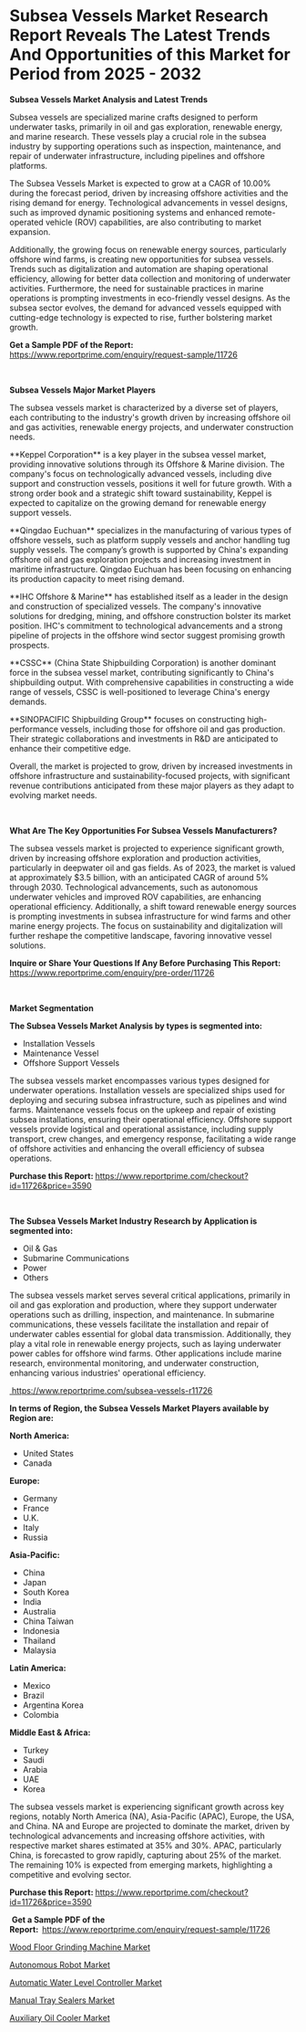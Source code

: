 <p><h1>Subsea Vessels Market Research Report Reveals The Latest Trends And Opportunities of this Market for Period from 2025 - 2032</h1></p><p><strong>Subsea Vessels Market Analysis and Latest Trends</strong></p>
<p><p>Subsea vessels are specialized marine crafts designed to perform underwater tasks, primarily in oil and gas exploration, renewable energy, and marine research. These vessels play a crucial role in the subsea industry by supporting operations such as inspection, maintenance, and repair of underwater infrastructure, including pipelines and offshore platforms.</p><p>The Subsea Vessels Market is expected to grow at a CAGR of 10.00% during the forecast period, driven by increasing offshore activities and the rising demand for energy. Technological advancements in vessel designs, such as improved dynamic positioning systems and enhanced remote-operated vehicle (ROV) capabilities, are also contributing to market expansion. </p><p>Additionally, the growing focus on renewable energy sources, particularly offshore wind farms, is creating new opportunities for subsea vessels. Trends such as digitalization and automation are shaping operational efficiency, allowing for better data collection and monitoring of underwater activities. Furthermore, the need for sustainable practices in marine operations is prompting investments in eco-friendly vessel designs. As the subsea sector evolves, the demand for advanced vessels equipped with cutting-edge technology is expected to rise, further bolstering market growth.</p></p>
<p><strong>Get a Sample PDF of the Report:&nbsp;</strong> <a href="https://www.reportprime.com/enquiry/request-sample/11726?utm_campaign=3346&utm_medium=2&utm_source=Github&utm_content=ia&utm_term=17032025&utm_id=subsea-vessels">https://www.reportprime.com/enquiry/request-sample/11726</a></p>
<p>&nbsp;</p>
<p><strong>Subsea Vessels Major Market Players</strong></p>
<p><p>The subsea vessels market is characterized by a diverse set of players, each contributing to the industry's growth driven by increasing offshore oil and gas activities, renewable energy projects, and underwater construction needs.</p><p>**Keppel Corporation** is a key player in the subsea vessel market, providing innovative solutions through its Offshore & Marine division. The company's focus on technologically advanced vessels, including dive support and construction vessels, positions it well for future growth. With a strong order book and a strategic shift toward sustainability, Keppel is expected to capitalize on the growing demand for renewable energy support vessels.</p><p>**Qingdao Euchuan** specializes in the manufacturing of various types of offshore vessels, such as platform supply vessels and anchor handling tug supply vessels. The company’s growth is supported by China's expanding offshore oil and gas exploration projects and increasing investment in maritime infrastructure. Qingdao Euchuan has been focusing on enhancing its production capacity to meet rising demand.</p><p>**IHC Offshore & Marine** has established itself as a leader in the design and construction of specialized vessels. The company's innovative solutions for dredging, mining, and offshore construction bolster its market position. IHC's commitment to technological advancements and a strong pipeline of projects in the offshore wind sector suggest promising growth prospects.</p><p>**CSSC** (China State Shipbuilding Corporation) is another dominant force in the subsea vessel market, contributing significantly to China's shipbuilding output. With comprehensive capabilities in constructing a wide range of vessels, CSSC is well-positioned to leverage China's energy demands.</p><p>**SINOPACIFIC Shipbuilding Group** focuses on constructing high-performance vessels, including those for offshore oil and gas production. Their strategic collaborations and investments in R&D are anticipated to enhance their competitive edge.</p><p>Overall, the market is projected to grow, driven by increased investments in offshore infrastructure and sustainability-focused projects, with significant revenue contributions anticipated from these major players as they adapt to evolving market needs.</p></p>
<p>&nbsp;</p>
<p><strong>What Are The Key Opportunities For Subsea Vessels Manufacturers?</strong></p>
<p><p>The subsea vessels market is projected to experience significant growth, driven by increasing offshore exploration and production activities, particularly in deepwater oil and gas fields. As of 2023, the market is valued at approximately $3.5 billion, with an anticipated CAGR of around 5% through 2030. Technological advancements, such as autonomous underwater vehicles and improved ROV capabilities, are enhancing operational efficiency. Additionally, a shift toward renewable energy sources is prompting investments in subsea infrastructure for wind farms and other marine energy projects. The focus on sustainability and digitalization will further reshape the competitive landscape, favoring innovative vessel solutions.</p></p>
<p><strong>Inquire or Share Your Questions If Any Before Purchasing This Report:</strong> <a href="https://www.reportprime.com/enquiry/pre-order/11726?utm_campaign=3346&utm_medium=2&utm_source=Github&utm_content=ia&utm_term=17032025&utm_id=subsea-vessels">https://www.reportprime.com/enquiry/pre-order/11726</a></p>
<p>&nbsp;</p>
<p><strong>Market Segmentation</strong></p>
<p><strong>The Subsea Vessels Market Analysis by types is segmented into:</strong></p>
<p><ul><li>Installation Vessels</li><li>Maintenance Vessel</li><li>Offshore Support Vessels</li></ul></p>
<p><p>The subsea vessels market encompasses various types designed for underwater operations. Installation vessels are specialized ships used for deploying and securing subsea infrastructure, such as pipelines and wind farms. Maintenance vessels focus on the upkeep and repair of existing subsea installations, ensuring their operational efficiency. Offshore support vessels provide logistical and operational assistance, including supply transport, crew changes, and emergency response, facilitating a wide range of offshore activities and enhancing the overall efficiency of subsea operations.</p></p>
<p><strong>Purchase this Report:&nbsp;</strong><a href="https://www.reportprime.com/checkout?id=11726&price=3590&utm_campaign=3346&utm_medium=2&utm_source=Github&utm_content=ia&utm_term=17032025&utm_id=subsea-vessels">https://www.reportprime.com/checkout?id=11726&price=3590</a></p>
<p>&nbsp;</p>
<p><strong>The Subsea Vessels Market Industry Research by Application is segmented into:</strong></p>
<p><ul><li>Oil & Gas</li><li>Submarine Communications</li><li>Power</li><li>Others</li></ul></p>
<p><p>The subsea vessels market serves several critical applications, primarily in oil and gas exploration and production, where they support underwater operations such as drilling, inspection, and maintenance. In submarine communications, these vessels facilitate the installation and repair of underwater cables essential for global data transmission. Additionally, they play a vital role in renewable energy projects, such as laying underwater power cables for offshore wind farms. Other applications include marine research, environmental monitoring, and underwater construction, enhancing various industries' operational efficiency.</p></p>
<p><a href="https://www.reportprime.com/subsea-vessels-r11726?utm_campaign=3346&utm_medium=2&utm_source=Github&utm_content=ia&utm_term=17032025&utm_id=subsea-vessels">&nbsp;https://www.reportprime.com/subsea-vessels-r11726</a></p>
<p><strong>In terms of Region, the Subsea Vessels Market Players available by Region are:</strong></p>
<p>
    <p> <strong> North America: </strong>
        <ul>
            <li>United States</li>
            <li>Canada</li>
        </ul>
        </p> 
    <p> <strong> Europe: </strong>
        <ul>
            <li>Germany</li>
            <li>France</li>
            <li>U.K.</li>
            <li>Italy</li>
            <li>Russia</li>
        </ul>
        </p> 
    <p> <strong> Asia-Pacific: </strong>
        <ul>
            <li>China</li>
            <li>Japan</li>
            <li>South Korea</li>
            <li>India</li>
            <li>Australia</li>
            <li>China Taiwan</li>
            <li>Indonesia</li>
            <li>Thailand</li>
            <li>Malaysia</li>
        </ul>
        </p> 
    <p> <strong> Latin America: </strong>
        <ul>
            <li>Mexico</li>
            <li>Brazil</li>
            <li>Argentina Korea</li>
            <li>Colombia</li>
        </ul>
        </p> 
    <p> <strong> Middle East & Africa: </strong>
        <ul>
            <li>Turkey</li>
            <li>Saudi</li>
            <li>Arabia</li>
            <li>UAE</li>
            <li>Korea</li>
        </ul>
    </p>
    </p>
<p><p>The subsea vessels market is experiencing significant growth across key regions, notably North America (NA), Asia-Pacific (APAC), Europe, the USA, and China. NA and Europe are projected to dominate the market, driven by technological advancements and increasing offshore activities, with respective market shares estimated at 35% and 30%. APAC, particularly China, is forecasted to grow rapidly, capturing about 25% of the market. The remaining 10% is expected from emerging markets, highlighting a competitive and evolving sector.</p></p>
<p><strong>Purchase this Report: </strong><a href="https://www.reportprime.com/checkout?id=11726&price=3590&utm_campaign=3346&utm_medium=2&utm_source=Github&utm_content=ia&utm_term=17032025&utm_id=subsea-vessels">https://www.reportprime.com/checkout?id=11726&price=3590</a></p>
<p>&nbsp;<strong>Get a Sample PDF of the Report:&nbsp;&nbsp;</strong><a href="https://www.reportprime.com/enquiry/request-sample/11726?utm_campaign=3346&utm_medium=2&utm_source=Github&utm_content=ia&utm_term=17032025&utm_id=subsea-vessels">https://www.reportprime.com/enquiry/request-sample/11726</a></p>
<p><strong></strong></p>
<p><p><a href="https://www.linkedin.com/pulse/wood-floor-grinding-machine-market-size-application-revenue-b6mue?utm_campaign=3346&utm_medium=2&utm_source=Github&utm_content=ia&utm_term=17032025&utm_id=subsea-vessels">Wood Floor Grinding Machine Market</a></p><p><a href="https://www.linkedin.com/pulse/how-new-trends-shaping-autonomous-robot-market-145-cagr-hdwif?utm_campaign=3346&utm_medium=2&utm_source=Github&utm_content=ia&utm_term=17032025&utm_id=subsea-vessels">Autonomous Robot Market</a></p><p><a href="https://www.linkedin.com/pulse/strategic-analysis-automatic-water-level-controller-e5z2f?utm_campaign=3346&utm_medium=2&utm_source=Github&utm_content=ia&utm_term=17032025&utm_id=subsea-vessels">Automatic Water Level Controller Market</a></p><p><a href="https://www.linkedin.com/pulse/manual-tray-sealers-market-analysis-application-sale-8fuff?utm_campaign=3346&utm_medium=2&utm_source=Github&utm_content=ia&utm_term=17032025&utm_id=subsea-vessels">Manual Tray Sealers Market</a></p><p><a href="https://www.linkedin.com/pulse/competitive-landscape-key-trends-auxiliary-oil-cooler-bkhdf?utm_campaign=3346&utm_medium=2&utm_source=Github&utm_content=ia&utm_term=17032025&utm_id=subsea-vessels">Auxiliary Oil Cooler Market</a></p></p>